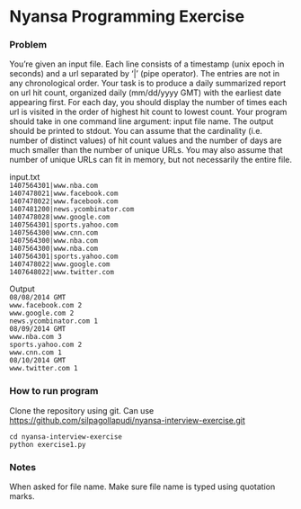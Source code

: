 # Nyansa Programming Exercise

### Problem
You’re given an input file. Each line consists of a timestamp (unix epoch in seconds) and a url separated by ‘|’ (pipe operator). The entries are not in any chronological order. Your task is to produce a daily summarized report on url hit count, organized daily (mm/dd/yyyy GMT) with the earliest date appearing first. For each day, you should display the number of times each url is visited in the order of highest hit count to lowest count. Your program should take in one command line argument: input file name. The output should be printed to stdout. You can assume that the cardinality (i.e. number of distinct values) of hit count values and the number of days are much smaller than the number of unique URLs. You may also assume that number of unique URLs can fit in memory, but not necessarily the entire file.

input.txt <br>
`1407564301|www.nba.com` <br>
`1407478021|www.facebook.com` <br>
`1407478022|www.facebook.com` <br>
`1407481200|news.ycombinator.com` <br>
`1407478028|www.google.com` <br>
`1407564301|sports.yahoo.com` <br>
`1407564300|www.cnn.com` <br>
`1407564300|www.nba.com` <br>
`1407564300|www.nba.com` <br>
`1407564301|sports.yahoo.com` <br>
`1407478022|www.google.com` <br>
`1407648022|www.twitter.com` <br>

Output <br>
`08/08/2014 GMT` <br>
`www.facebook.com 2` <br>
`www.google.com 2` <br>
`news.ycombinator.com 1` <br>
`08/09/2014 GMT` <br>
`www.nba.com 3` <br>
`sports.yahoo.com 2` <br>
`www.cnn.com 1` <br>
`08/10/2014 GMT` <br>
`www.twitter.com 1` <br>

### How to run program

Clone the repository using git. Can use https://github.com/silpagollapudi/nyansa-interview-exercise.git

`cd nyansa-interview-exercise` <br>
`python exercise1.py`

### Notes

When asked for file name. Make sure file name is typed using quotation marks.
